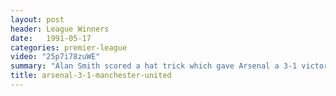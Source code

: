 ```yaml
---
layout: post
header: League Winners
date:   1991-05-17
categories: premier-league
video: "25p7i78zuWE"
summary: "Alan Smith scored a hat trick which gave Arsenal a 3-1 victory over Manchester United to secure the league title."
title: arsenal-3-1-manchester-united
---
```

